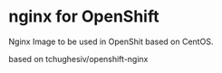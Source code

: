 # nginx for OpenShift


Nginx Image to be used in OpenShit based on CentOS.


based on tchughesiv/openshift-nginx